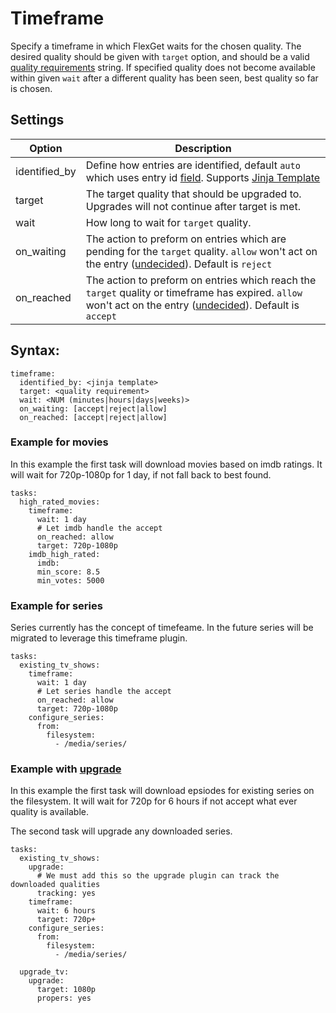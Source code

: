 # Timeframe

Specify a timeframe in which FlexGet waits for the chosen quality. The desired quality should be given with `target` option, and should be a valid [quality requirements](/Qualities#Requirements) string. If specified quality does not become available within given `wait` after a different quality has been seen, best quality so far is chosen.

## Settings

| **Option** | **Description** |
| --- | --- |
| identified_by | Define how entries are identified, default `auto` which uses entry id [field](https://flexget.com/Entry). Supports [Jinja Template](https://flexget.com/Jinja) |
| target | The target quality that should be upgraded to. Upgrades will not continue after target is met. |
| wait | How long to wait for `target` quality. |
| on_waiting | The action to preform on entries which are pending for the `target` quality. `allow` won't act on the entry ([undecided](https://flexget.com/FilterOperations)). Default is `reject`
| on_reached | The action to preform on entries which reach the `target` quality or timeframe has expired. `allow` won't act on the entry ([undecided](https://flexget.com/FilterOperations)). Default is `accept`

## Syntax:

```
timeframe:
  identified_by: <jinja template>
  target: <quality requirement>
  wait: <NUM (minutes|hours|days|weeks)>
  on_waiting: [accept|reject|allow]
  on_reached: [accept|reject|allow]
```

### Example for movies
In this example the first task will download movies based on imdb ratings. It will wait for 720p-1080p for 1 day, if not fall back to best found.

```
tasks:
  high_rated_movies:
    timeframe:
      wait: 1 day
      # Let imdb handle the accept
      on_reached: allow
      target: 720p-1080p
    imdb_high_rated:
      imdb:
      min_score: 8.5
      min_votes: 5000
```

### Example for series

Series currently has the concept of timefeame. In the future series will be migrated to leverage this timeframe plugin.


```
tasks:
  existing_tv_shows:
    timeframe:
      wait: 1 day
      # Let series handle the accept
      on_reached: allow
      target: 720p-1080p
    configure_series:
      from:
        filesystem:
          - /media/series/
```


### Example with [upgrade](https://flexget.com/Plugins/upgrade)

In this example the first task will download epsiodes for existing series on the filesystem. It will wait for 720p for 6 hours if not accept what ever quality is available.

The second task will upgrade any downloaded series.

```
tasks:
  existing_tv_shows:
    upgrade:
      # We must add this so the upgrade plugin can track the downloaded qualities
      tracking: yes
    timeframe:
      wait: 6 hours
      target: 720p+
    configure_series:
      from:
        filesystem:
          - /media/series/

  upgrade_tv:
    upgrade:
      target: 1080p
      propers: yes
```


